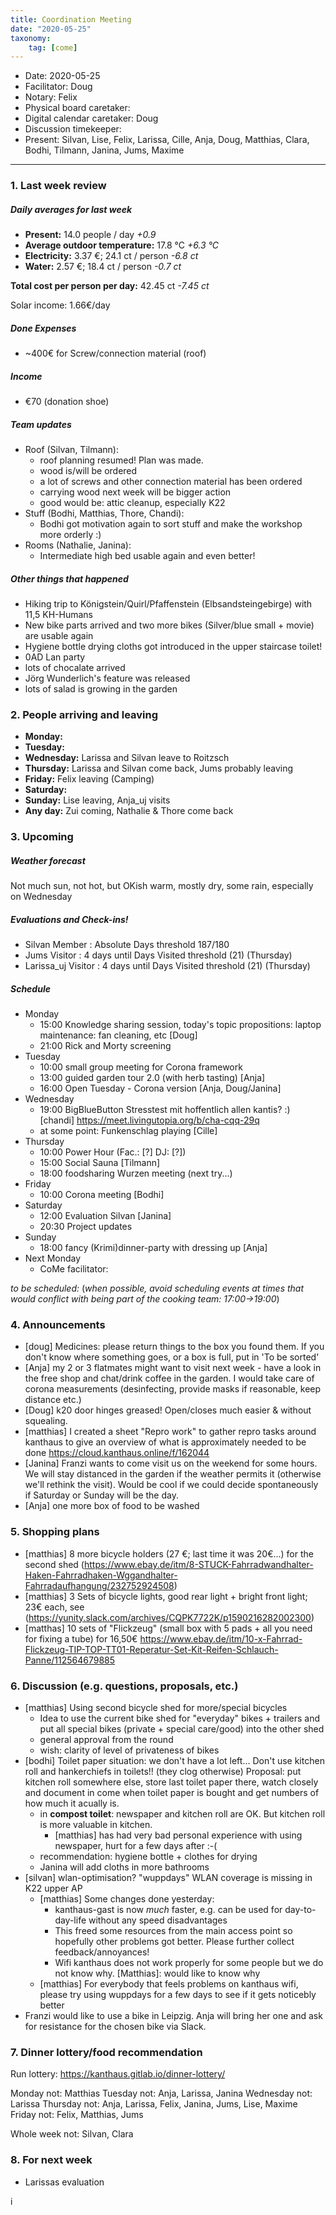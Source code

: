 ```yaml
---
title: Coordination Meeting
date: "2020-05-25"
taxonomy:
    tag: [come]
---
```


<!--
Hello facilitator/notary! Thank you for your services. Here is some advice for facilitating coordination meetings:
  - Prepare the meeting a bit beforehand (find out about evaluations, gas, electricity and water usages, solar intake, waste collections, income, scheduled events). You can ask others to assist you.
  - Notify people 10 minutes before the meeting starts. (Watching the clock is not super fun, people will be grateful if you do it for them.)
  - Start at 10:00 sharp, or earlier if everyone is there. (Waiting is time-wasting, be a time-saver!)
  - If you don't want to take notes yourself ask someone else to take care of that. (This pad can easily be used to read from and write in simultaneously.)
  - Go through the ordered points in order, even if nothing has changed. (They are arranged to try and get the most relevant information to most people.)
  - Feel welcome to moderate conversation if off-topic or too detailed. (Are listeners interested? Are speakers satisfied? Can you identify a sub-group?)
  - Try to finish the meeting before 11:00. (There is always more to talk about and it's important for people to know that CoMes don't take forever.)
  - Leave the room once the meeting has ended. (This sends a clear signal to everyone else that they can also leave and get on with their day.)
  - Take care that the meeting minutes will be put to kanthaus.online. (If you don't know how to do it, ask someone to help you with it. But do it today!) 
  - Maybe these notes helps you to do it by your own: Github-Link: https://github.com/kanthaus/kanthaus.online/tree/master/user/pages/40.governance/90.minutes Steps: 1) Click "Create new file" 2) Type as Name "year-months-day_CoMe/item.md" example: 2020-03-02_CoMe/item.md 3) Copy CoMe-minutes from the "Bearbeiten Modus" (black window) 4) Click "Commit new file" That´s it! After a few minutes the CoMe-minutes should appear on the website.     
  - As soon as the minutes are online, post the link to the #Kanthaus channel on slack and empty the pad from all irrelevant things and get it ready for the next facilitator. (Only keep regular events such as CoMe, power hour, regular food pickups and such. Move the counter figures from 'last 7 days' to '7 days before that' and adjust the date to next week.)
  - Check the shoe!
  - Have fun!
-->

- Date: 2020-05-25
- Facilitator: Doug
- Notary: Felix
- Physical board caretaker: 
- Digital calendar caretaker: Doug
- Discussion timekeeper: 
- Present: Silvan, Lise, Felix, Larissa, Cille, Anja, Doug, Matthias, Clara, Bodhi, Tilmann, Janina, Jums, Maxime
----

<!-- 0. Minute of silence -->

### 1. Last week review

##### Daily averages for last week
<!-- Read counters in heating room and append to 
  - water.csv https://cloud.kanthaus.online/f/146415 and 
  - gas.csv https://cloud.kanthaus.online/f/146411 
Strongly knock against the display of the solar inverter in K20 Basement material storage and append the E-Total kWh to
  - https://cloud.kanthaus.online/f/146414 solar.csv, take the difference between your and the last value and multiply it with 0.285 €/kWh and divide by 7 days to have the solar intake per day. update the residence record (https://gitlab.com/kanthaus/kanthaus-private/blob/master/residenceRecord.csv) otherwise the script will complain -->
<!-- press the play button on https://gitlab.com/kanthaus/kanthaus-governance/pipeline_schedules (you need Maintainer/Owner rights!) and it will print to 
#kanthaus-residence -->

<!-- Facilitator: you can invite somebody to present the stats! -->
<!-- insert here the output you find in #kanthaus-residence -->

- **Present:** 14.0 people / day _+0.9_
- **Average outdoor temperature:** 17.8 °C _+6.3 °C_
- **Electricity:** 3.37 €; 24.1 ct / person _-6.8 ct_
- **Water:** 2.57 €; 18.4 ct / person _-0.7 ct_

**Total cost per person per day:** 42.45 ct _-7.45 ct_

Solar income: 1.66€/day

##### Done Expenses
<!-- Encourage people to enter their expenditures from Kanthaus money -->
- ~400€ for Screw/connection material (roof)

##### Income
<!-- Check the shoe in K20-0 (base is 20 €) and the donation box in the free shop in K22-0-3 -->
- €70 (donation shoe)

##### Team updates
<!-- Project managers from teams defined during the MCM should report about the current situation -->

- Roof (Silvan, Tilmann):
  - roof planning resumed! Plan was made.
  - wood is/will be ordered
  - a lot of screws and other connection material has been ordered
  - carrying wood next week will be bigger action
  - good would be: attic cleanup, especially K22
- Stuff (Bodhi, Matthias, Thore, Chandi):
  - Bodhi got motivation again to sort stuff and make the workshop more orderly :)
- Rooms (Nathalie, Janina):
  - Intermediate high bed usable again and even better!

##### Other things that happened
- Hiking trip to Königstein/Quirl/Pfaffenstein (Elbsandsteingebirge) with 11,5 KH-Humans
- New bike parts arrived and two more bikes (Silver/blue small + movie) are usable again
- Hygiene bottle drying cloths got introduced in the upper staircase toilet!
- 0AD Lan party
- lots of chocalate arrived
- Jörg Wunderlich's feature was released
- lots of salad is growing in the garden

### 2. People arriving and leaving
- **Monday:**
- **Tuesday:**
- **Wednesday:** Larissa and Silvan leave to Roitzsch
- **Thursday:**  Larissa and Silvan come back, Jums probably leaving
- **Friday:** Felix leaving (Camping)
- **Saturday:** 
- **Sunday:** Lise leaving, Anja_uj visits
- **Any day:** Zui coming, Nathalie & Thore come back

### 3. Upcoming <!-- https://cloud.kanthaus.online/apps/calendar/ -->

##### Weather forecast
<!-- https://www.accuweather.com/en/de/wurzen/04808/weather-forecast/171287 -->
Not much sun, not hot, but OKish warm, mostly dry, some rain, especially on Wednesday

##### Evaluations and Check-ins!
<!-- Avoid scheduling on Mondays to give evaluee, facilitator and participants time to prepare-->
- Silvan Member : Absolute Days threshold 187/180
- Jums Visitor : 4 days until Days Visited threshold (21) (Thursday)
- Larissa_uj Visitor : 4 days until Days Visited threshold (21) (Thursday)

##### Schedule
- Monday
  - 15:00 Knowledge sharing session, today's topic propositions: laptop maintenance: fan cleaning, etc [Doug]
  - 21:00 Rick and Morty screening
- Tuesday
  - 10:00 small group meeting for Corona framework
  - 13:00 guided garden tour 2.0 (with herb tasting) [Anja]
  - 16:00 Open Tuesday - Corona version [Anja, Doug/Janina]
- Wednesday
  - 19:00 BigBlueButton Stresstest mit hoffentlich allen kantis? :) [chandi] https://meet.livingutopia.org/b/cha-cqq-29q
  - at some point: Funkenschlag playing [Cille]
- Thursday
  - 10:00 Power Hour (Fac.: [?]  DJ: [?])
  - 15:00 Social Sauna [Tilmann]
  - 18:00 foodsharing Wurzen meeting (next try...)
- Friday
  - 10:00 Corona meeting [Bodhi]
- Saturday
  - 12:00 Evaluation Silvan [Janina]
  - 20:30 Project updates
- Sunday
  - 18:00 fancy (Krimi)dinner-party with dressing up [Anja]
- Next Monday
  - CoMe facilitator:

_to be scheduled:_
(*when possible, avoid scheduling events at times that would conflict with being part of the cooking team: 17:00->19:00*)
<!-- Please remove this section before uploading the CoMe minutes. 
forgot Evaluations? -->

### 4. Announcements
<!-- Were there any changes to governance? -->
- [doug] Medicines: please return things to the box you found them. If you don't know where something goes, or a box is full, put in 'To be sorted'
- [Anja] my 2 or 3 flatmates might want to visit next week - have a look in the free shop and chat/drink coffee in the garden. I would take care of corona measurements (desinfecting, provide masks if reasonable, keep distance etc.)
- [Doug] k20 door hinges greased! Open/closes much easier & without squealing.
- [matthias] I created a sheet "Repro work" to gather repro tasks around kanthaus to give an overview of what is approximately needed to be done https://cloud.kanthaus.online/f/162044
- [Janina] Franzi wants to come visit us on the weekend for some hours. We will stay distanced in the garden if the weather permits it (otherwise we'll rethink the visit). Would be cool if we could decide spontaneously if Saturday or Sunday will be the day.
- [Anja] one more box of food to be washed

### 5. Shopping plans
- [matthias] 8 more bicycle holders (27 €; last time it was 20€...) for the second shed (https://www.ebay.de/itm/8-STUCK-Fahrradwandhalter-Haken-Fahrradhaken-Wggandhalter-Fahrradaufhangung/232752924508)
- [matthias] 3 Sets of bicycle lights, good rear light + bright front light; 23€ each, see (https://yunity.slack.com/archives/CQPK7722K/p1590216282002300)
- [matthas] 10 sets of "Flickzeug" (small box with 5 pads + all you need for fixing a tube) for 16,50€ https://www.ebay.de/itm/10-x-Fahrrad-Flickzeug-TIP-TOP-TT01-Reperatur-Set-Kit-Reifen-Schlauch-Panne/112564679885
 
### 6. Discussion (e.g. questions, proposals, etc.)
- [matthias] Using second bicycle shed for more/special bicycles
  - Idea to use the current bike shed for "everyday" bikes + trailers and put all special bikes (private + special care/good) into the other shed
  - general approval from the round
  - wish: clarity of level of privateness of bikes
- [bodhi] Toilet paper situation: we don't have a lot left... Don't use kitchen roll and hankerchiefs in toilets!! (they clog otherwise) Proposal: put kitchen roll somewhere else, store last toilet paper there, watch closely and document in come when toilet paper is bought and get numbers of how much it acually is.
  - in **compost toilet**: newspaper and kitchen roll are OK. But kitchen roll is more valuable in kitchen.
    - [matthias] has had very bad personal experience with using newspaper, hurt for a few days after :-(
  - recommendation: hygiene bottle + clothes for drying
  - Janina will add cloths in more bathrooms
- [silvan] wlan-optimisation? "wuppdays" WLAN coverage is missing in K22 upper AP
  - [matthias] Some changes done yesterday: 
    - kanthaus-gast is now _much_ faster, e.g. can be used for day-to-day-life without any speed disadvantages
    - This freed some resources from the main access point so hopefully other problems got better. Please further collect feedback/annoyances!
    - Wifi kanthaus does not work properly for some people but we do not know why. [Matthias]: would like to know why
  - [matthias] For everybody that feels problems on kanthaus wifi, please try using wuppdays for a few days to see if it gets noticebly better
- Franzi would like to use a bike in Leipzig. Anja will bring her one and ask for resistance for the chosen bike via Slack.

### 7. Dinner lottery/food recommendation
Run lottery: https://kanthaus.gitlab.io/dinner-lottery/

Monday not: Matthias
Tuesday not: Anja, Larissa, Janina
Wednesday not: Larissa
Thursday not: Anja, Larissa, Felix, Janina, Jums, Lise, Maxime
Friday not: Felix, Matthias, Jums

Whole week not: Silvan, Clara

<!-- Results to be copied on the physical board -->

### 8. For next week
- Larissas evaluation

i